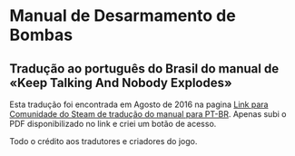 Manual de Desarmamento de Bombas
=======================

Tradução ao português do Brasil do manual de «Keep Talking And Nobody Explodes»
-------------------------------------------------------------------------

Esta tradução foi encontrada em Agosto de 2016 na pagina [Link para Comunidade do Steam de tradução do manual para PT-BR](http://steamcommunity.com/app/341800/discussions/0/481115363862555843). Apenas subi o PDF disponibilizado no link e criei um botão de acesso.

Todo o crédito aos tradutores e criadores do jogo.
